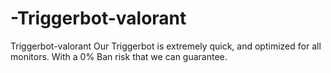 # -Triggerbot-valorant
 Triggerbot-valorant Our Triggerbot is extremely quick, and optimized for all monitors. With a 0% Ban risk that we can guarantee.
